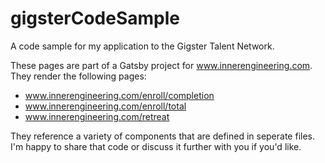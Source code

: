 # gigsterCodeSample
A code sample for my application to the Gigster Talent Network. 

These pages are part of a Gatsby project for www.innerengineering.com. They render the following pages:
- www.innerengineering.com/enroll/completion
- www.innerengineering.com/enroll/total
- www.innerengineering.com/retreat

They reference a variety of components that are defined in seperate files. I'm happy to share that code or discuss it further with you if you'd like. 


